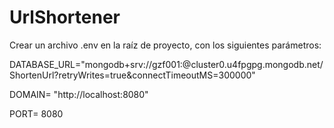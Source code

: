 # UrlShortener

Crear un archivo .env en la raíz de proyecto, con los siguientes parámetros:

DATABASE_URL="mongodb+srv://gzf001:<clave>@cluster0.u4fpgpg.mongodb.net/ShortenUrl?retryWrites=true&connectTimeoutMS=300000"

DOMAIN= "http://localhost:8080"

PORT= 8080
